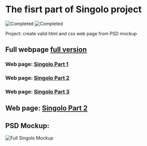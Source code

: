 # The fisrt part of Singolo project

![Completed](https://img.shields.io/badge/completed-99%25-brightgreen)
![Completed](https://img.shields.io/badge/last%20update-06--03--2020-blue)

Project: create valid html and css web page from PSD mockup

## Full webpage [full version](https://xmelsky.github.io/singolo/singolo.html)
### Web page: [Singolo Part 1](https://xmelsky.github.io/singolo/singolo1.html)
### Web page: [Singolo Part 2](https://xmelsky.github.io/singolo/singolo2.html)
### Web page: [Singolo Part 3](https://xmelsky.github.io/singolo/singolo3.html)

## Web page: [Singolo Part 2](https://xmelsky.github.io/singolo/singolo2.html)

## PSD Mockup:

![Full Singolo Mockup](https://xmelsky.github.io/singolo/assets/images/singolo.jpg)
